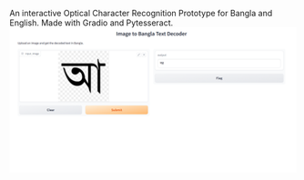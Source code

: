 An interactive Optical Character Recognition Prototype for Bangla and English. Made with Gradio and Pytesseract.
![image_to_text](/images/ocr.png)